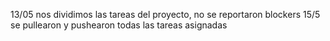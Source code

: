 13/05 nos dividimos las tareas del proyecto, no se reportaron blockers
15/5 se pullearon y pushearon todas las tareas asignadas

